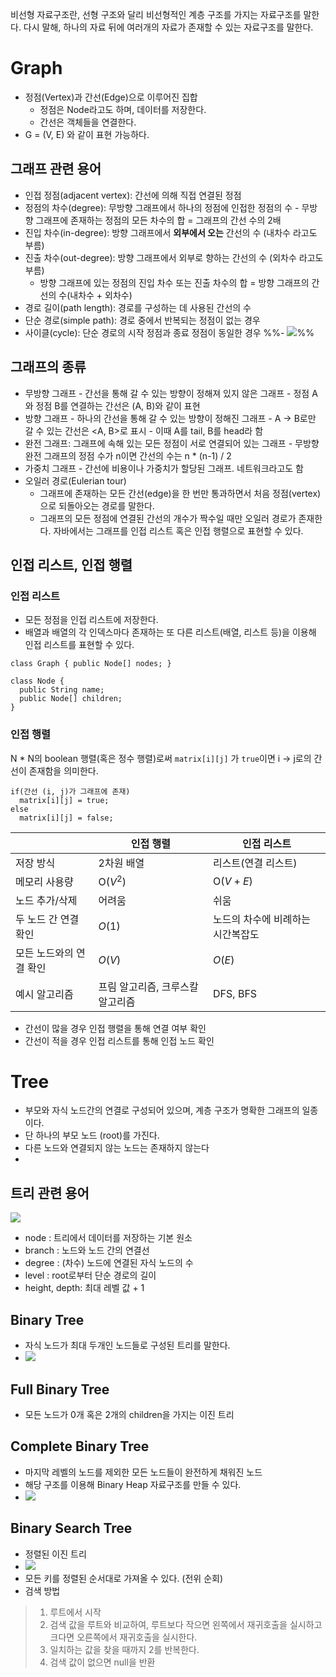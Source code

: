 비선형 자료구조란, 선형 구조와 달리 비선형적인 계층 구조를 가지는 자료구조를 말한다. 다시 말해, 하나의 자료 뒤에 여러개의 자료가 존재할 수 있는 자료구조를 말한다.

# Graph
- 정점(Vertex)과 간선(Edge)으로 이루어진 집합
	- 정점은 Node라고도 하며, 데이터를 저장한다.
	- 간선은 객체들을 연결한다.
- G = (V, E) 와 같이 표현 가능하다.
## 그래프 관련 용어
- 인접 정점(adjacent vertex): 간선에 의해 직접 연결된 정점
- 정점의 차수(degree): 무방향 그래프에서 하나의 정점에 인접한 정점의 수
		- 무방향 그래프에 존재하는 정점의 모든 차수의 합 = 그래프의 간선 수의 2배
- 진입 차수(in-degree): 방향 그래프에서 **외부에서 오는** 간선의 수 (내차수 라고도 부름)
- 진출 차수(out-degree): 방향 그래프에서 외부로 향하는 간선의 수 (외차수 라고도 부름)
	- 방향 그래프에 있는 정점의 진입 차수 또는 진출 차수의 합 = 방향 그래프의 간선의 수(내차수 + 외차수)
- 경로 길이(path length): 경로를 구성하는 데 사용된 간선의 수
- 단순 경로(simple path): 경로 중에서 반복되는 정점이 없는 경우
- 사이클(cycle): 단순 경로의 시작 정점과 종료 정점이 동일한 경우
%%- ![](https://velog.velcdn.com/images/suk13574/post/fb7494fa-96d5-4f91-b119-3a11024f7fb1/image.png)%%
## 그래프의 종류
- 무방향 그래프
			- 간선을 통해 갈 수 있는 방향이 정해져 있지 않은 그래프
			- 정점 A와 정점 B를 연결하는 간선은 (A, B)와 같이 표현
- 방향 그래프
		- 하나의 간선을 통해 갈 수 있는 방향이 정해진 그래프
		- A -> B로만 갈 수 있는 간선은 <A, B>로 표시
		- 이때 A를 tail, B를 head라 함
- 완전 그래프: 그래프에 속해 있는 모든 정점이 서로 연결되어 있는 그래프
		- 무방향 완전 그래프의 정점 수가 n이면 간선의 수는 n * (n-1) / 2
- 가중치 그래프
		- 간선에 비용이나 가중치가 할당된 그래프. 네트워크라고도 함
- 오일러 경로(Eulerian tour)
	- 그래프에 존재하는 모든 간선(edge)을 한 번만 통과하면서 처음 정점(vertex)으로 되돌아오는 경로를 말한다.
	- 그래프의 모든 정점에 연결된 간선의 개수가 짝수일 때만 오일러 경로가 존재한다.
자바에서는 그래프를 인접 리스트 혹은 인접 행렬으로 표현할 수 있다.
## 인접 리스트, 인접 행렬
### 인접 리스트
- 모든 정점을 인접 리스트에 저장한다.
- 배열과 배열의 각 인덱스마다 존재하는 또 다른 리스트(배열, 리스트 등)을 이용해 인접 리스트를 표현할 수 있다.
```
class Graph { public Node[] nodes; }

class Node {
  public String name;
  public Node[] children;
}
```
### 인접 행렬
N * N의 boolean 행렬(혹은 정수 행렬)로써 `matrix[i][j]` 가 `true`이면 i -> j로의 간선이 존재함을 의미한다.
```
if(간선 (i, j)가 그래프에 존재)
  matrix[i][j] = true;
else
  matrix[i][j] = false;
```

|     | 인접 행렬                 | 인접 리스트                         |
|-----|--------------------------|------------------------------------|
| 저장 방식 | 2차원 배열              | 리스트(연결 리스트)               |
| 메모리 사용량 | O($V^2$)                | O($V+E$)                              |
| 노드 추가/삭제 | 어려움                | 쉬움                                 |
| 두 노드 간 연결 확인 | $O(1)$              | 노드의 차수에 비례하는 시간복잡도 |
| 모든 노드와의 연결 확인 | $O(V)$            | $O(E)$                              |
| 예시 알고리즘 | 프림 알고리즘, 크루스칼 알고리즘 | DFS, BFS                            |
- 간선이 많을 경우 인접 행렬을 통해 연결 여부 확인
- 간선이 적을 경우 인접 리스트를 통해 인접 노드 확인


# Tree
- 부모와 자식 노드간의 연결로 구성되어 있으며, 계층 구조가 명확한 그래프의 일종이다.
- 단 하나의 부모 노드 (root)를 가진다.
- 다른 노드와 연결되지 않는 노드는 존재하지 않는다
- 

## 트리 관련 용어
![](http://www.ktword.co.kr/img_data/4726_1.jpg)
- node : 트리에서 데이터를 저장하는 기본 원소
- branch : 노드와 노드 간의 연결선
- degree : (차수) 노드에 연결된 자식 노드의 수
- level : root로부터 단순 경로의 길이
- height, depth: 최대 레벨 값 + 1
## Binary Tree
- 자식 노드가 최대 두개인 노드들로 구성된 트리를 말한다.
- ![](https://upload.wikimedia.org/wikipedia/commons/5/5e/Binary_tree_v2.svg)
## Full Binary Tree
- 모든 노드가 0개 혹은 2개의 children을 가지는 이진 트리
## Complete Binary Tree
- 마지막 레벨의 노드를 제외한 모든 노드들이 완전하게 채워진 노드
- 해당 구조를 이용해 Binary Heap 자료구조를 만들 수 있다.
- ![](https://media.geeksforgeeks.org/wp-content/uploads/20220414154428/complete-200x132.jpg)
## Binary Search Tree
- 정렬된 이진 트리 
- ![](https://img1.daumcdn.net/thumb/R1280x0/?scode=mtistory2&fname=https%3A%2F%2Fblog.kakaocdn.net%2Fdn%2FbCe3QD%2Fbtq2ytHuN1Z%2FAi82KHYBlgY01j9hbwjOO1%2Fimg.png)
- 모든 키를 정렬된 순서대로 가져올 수 있다. (전위 순회)
- 검색 방법
> 1.  루트에서 시작
> 2.  검색 값을 루트와 비교하여, 루트보다 작으면 왼쪽에서 재귀호출을 실시하고 크다면 오른쪽에서 재귀호출을 실시한다.
> 3.  일치하는 값을 찾을 때까지 2를 반복한다.
> 4.  검색 값이 없으면 null을 반환